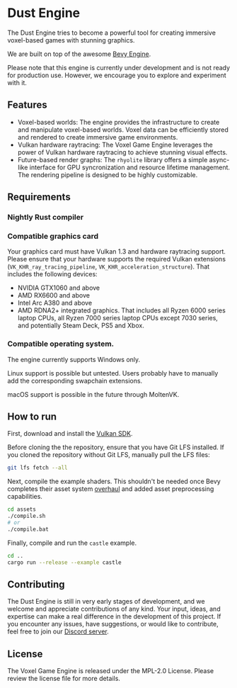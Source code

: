 # Dust Engine

The Dust Engine tries to become a powerful tool for creating immersive voxel-based games with stunning graphics.

We are built on top of the awesome [Bevy Engine](https://github.com/bevyengine/bevy).

Please note that this engine is currently under development and is not ready for production use. However, we encourage you to explore and experiment with it.

## Features
- Voxel-based worlds: The engine provides the infrastructure to create and manipulate voxel-based worlds. Voxel data can be efficiently stored and rendered to create immersive game environments.
- Vulkan hardware raytracing: The Voxel Game Engine leverages the power of Vulkan hardware raytracing to achieve stunning visual effects.
- Future-based render graphs: The `rhyolite` library offers a simple async-like interface for GPU syncronization and resource lifetime
management. The rendering pipeline is designed to be highly customizable.


## Requirements
### Nightly Rust compiler
### Compatible graphics card
Your graphics card must have Vulkan 1.3 and hardware raytracing support.
Please ensure that your hardware supports the required Vulkan extensions (`VK_KHR_ray_tracing_pipeline`, `VK_KHR_acceleration_structure`).
That includes the following devices:
- NVIDIA GTX1060 and above
- AMD RX6600 and above
- Intel Arc A380 and above
- AMD RDNA2+ integrated graphics. That includes all Ryzen 6000 series laptop CPUs, all Ryzen 7000 series laptop CPUs except 7030 series, and potentially Steam Deck, PS5 and Xbox.

### Compatible operating system.
The engine currently supports Windows only.

Linux support is possible but untested. Users probably have to manually add the corresponding swapchain extensions.

macOS support is possible in the future through MoltenVK.

## How to run
First, download and install the [Vulkan SDK](https://vulkan.lunarg.com/sdk/home).

Before cloning the the repository, ensure that you have Git LFS installed. If you cloned
the repository without Git LFS, manually pull the LFS files:
```bash
git lfs fetch --all
```

Next, compile the example shaders. This shouldn't be needed once Bevy
completes their asset system [overhaul](https://github.com/bevyengine/bevy/discussions/3972)
and added asset preprocessing capabilities.

```bash
cd assets
./compile.sh
# or
./compile.bat
```

Finally, compile and run the `castle` example.
```bash
cd ..
cargo run --release --example castle
```

## Contributing
The Dust Engine is still in very early stages of development, and we welcome and appreciate contributions of any kind.
Your input, ideas, and expertise can make a real difference in the development of this project. If you encounter any issues, have suggestions, or would like to contribute, feel free to join our [Discord server](https://discord.gg/5eUGuQuX).

## License
The Voxel Game Engine is released under the MPL-2.0 License. Please review the license file for more details.

